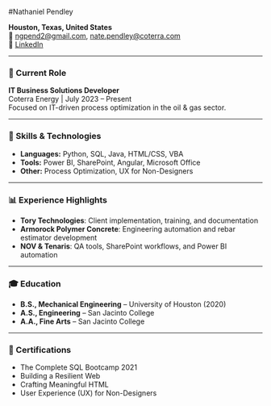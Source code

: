 #Nathaniel Pendley

**Houston, Texas, United States**  
📧 ngpend2@gmail.com, nate.pendley@coterra.com  
🔗 [LinkedIn](https://www.linkedin.com/in/n-p-41ba1419)

---

### 💼 Current Role
**IT Business Solutions Developer**  
Coterra Energy | July 2023 – Present  
Focused on IT-driven process optimization in the oil & gas sector.

---

### 🧠 Skills & Technologies
- **Languages:** Python, SQL, Java, HTML/CSS, VBA  
- **Tools:** Power BI, SharePoint, Angular, Microsoft Office  
- **Other:** Process Optimization, UX for Non-Designers

---

### 📊 Experience Highlights
- **Tory Technologies**: Client implementation, training, and documentation
- **Armorock Polymer Concrete**: Engineering automation and rebar estimator development
- **NOV & Tenaris**: QA tools, SharePoint workflows, and Power BI automation

---

### 🎓 Education
- **B.S., Mechanical Engineering** – University of Houston (2020)  
- **A.S., Engineering** – San Jacinto College  
- **A.A., Fine Arts** – San Jacinto College

---

### 📃 Certifications
- The Complete SQL Bootcamp 2021  
- Building a Resilient Web  
- Crafting Meaningful HTML  
- User Experience (UX) for Non-Designers  
